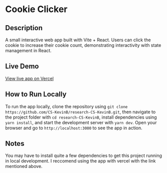 # Cookie Clicker

## Description
A small interactive web app built with Vite + React. Users can click the cookie to increase their cookie count, demonstrating interactivity with state management in React.

## Live Demo
[View live app on Vercel](https://cookieclicker-12q813wtq-kevin-buies-projects.vercel.app)

## How to Run Locally
To run the app locally, clone the repository using `git clone https://github.com/CS-KevinB/research-CS-KevinB.git`, then navigate to the project folder with `cd research-CS-KevinB`, install dependencies using `yarn install`, and start the development server with `yarn dev`. Open your browser and go to `http://localhost:3000` to see the app in action.

## Notes
You may have to install quite a few dependencies to get this project running in local development. I reccomend using the app with vercel with the link mentioned above.
